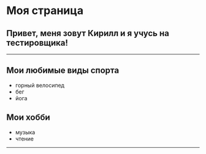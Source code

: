 # __Моя страница__

## Привет, меня зовут Кирилл и я учусь на тестировщика!

___

## __Мои любимые виды спорта__
* горный велосипед
* бег
* йога
  
## __Мои хобби__
* музыка
* чтение
___
